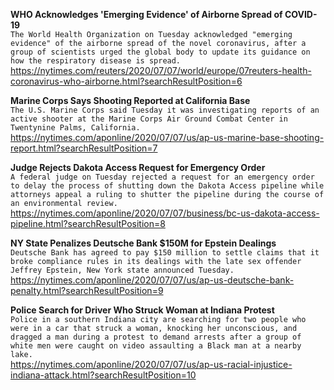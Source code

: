 **WHO Acknowledges 'Emerging Evidence' of Airborne Spread of COVID-19**\
`The World Health Organization on Tuesday acknowledged "emerging evidence" of the airborne spread of the novel coronavirus, after a group of scientists urged the global body to update its guidance on how the respiratory disease is spread.`\
https://nytimes.com/reuters/2020/07/07/world/europe/07reuters-health-coronavirus-who-airborne.html?searchResultPosition=6

**Marine Corps Says Shooting Reported at California Base**\
`The U.S. Marine Corps said Tuesday it was investigating reports of an active shooter at the Marine Corps Air Ground Combat Center in Twentynine Palms, California.`\
https://nytimes.com/aponline/2020/07/07/us/ap-us-marine-base-shooting-report.html?searchResultPosition=7

**Judge Rejects Dakota Access Request for Emergency Order**\
`A federal judge on Tuesday rejected a request for an emergency order to delay the process of shutting down the Dakota Access pipeline while attorneys appeal a ruling to shutter the pipeline during the course of an environmental review.`\
https://nytimes.com/aponline/2020/07/07/business/bc-us-dakota-access-pipeline.html?searchResultPosition=8

**NY State Penalizes Deutsche Bank $150M for Epstein Dealings**\
`Deutsche Bank has agreed to pay $150 million to settle claims that it broke compliance rules in its dealings with the late sex offender Jeffrey Epstein, New York state announced Tuesday.`\
https://nytimes.com/aponline/2020/07/07/us/ap-us-deutsche-bank-penalty.html?searchResultPosition=9

**Police Search for Driver Who Struck Woman at Indiana Protest**\
`Police in a southern Indiana city are searching for two people who were in a car that struck a woman, knocking her unconscious, and dragged a man during a protest to demand arrests after a group of white men were caught on video assaulting a Black man at a nearby lake.`\
https://nytimes.com/aponline/2020/07/07/us/ap-us-racial-injustice-indiana-attack.html?searchResultPosition=10

